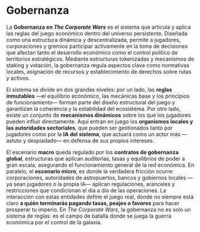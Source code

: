 # Gobernanza

La **Gobernanza en&#x20;**_**The Corporate Wars**_ es el sistema que articula y aplica las reglas del juego económico dentro del universo persistente. Diseñada como una estructura dinámica y descentralizada, permite a jugadores, corporaciones y gremios participar activamente en la toma de decisiones que afectan tanto el desarrollo económico como el control político de territorios estratégicos. Mediante estructuras tokenizadas y mecanismos de staking y votación, la gobernanza regula aspectos clave como normativas locales, asignación de recursos y establecimiento de derechos sobre rutas y activos.

El sistema se divide en dos grandes niveles: por un lado, las **reglas inmutables** —el equilibrio económico, las mecánicas base y los principios de funcionamiento— forman parte del diseño estructural del juego y garantizan la coherencia y la estabilidad del ecosistema. Por otro lado, existe un conjunto de **mecanismos dinámicos** sobre los que los jugadores pueden influir directamente. Aquí entran en juego los **organismos locales y las autoridades sectoriales**, que pueden ser gestionados tanto por jugadores como por la **IA del sistema**, que actuará como un actor más —astuto y despiadado— en defensa de sus propios intereses.

El escenario **macro** queda regulado por los **contratos de gobernanza global**, estructuras que aplican auditorías, tasas y equilibrios de poder a gran escala, asegurando el funcionamiento general de la red económica. En paralelo, el **escenario micro**, es donde la verdadera fricción ocurre: corporaciones, autoridades de astropuertos, bancos y gobiernos locales —ya sean jugadores o la propia IA— aplican regulaciones, aranceles y restricciones que condicionan el día a día de las operaciones. La interacción con estas entidades define el juego real, donde no siempre está claro **a quién terminarás pagando tasas, peajes o favores** para hacer prosperar tu imperio. En _The Corporate Wars_, la gobernanza no es solo un sistema de reglas: es el campo de batalla donde se juega la guerra económica por el control de la galaxia.
